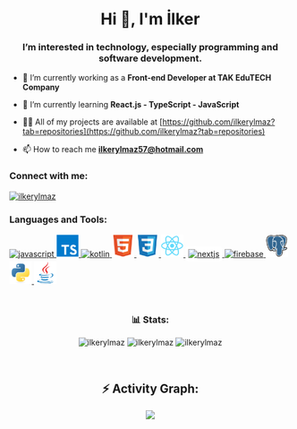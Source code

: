 <h1 align="center">Hi 👋, I'm İlker</h1>
<h3 align="center">I’m interested in technology, especially programming and software development.</h3>



- 🔭 I’m currently working as a **Front-end Developer at TAK EduTECH Company**

- 🌱 I’m currently learning **React.js - TypeScript - JavaScript**

- 👨‍💻 All of my projects are available at [https://github.com/ilkerylmaz?tab=repositories](https://github.com/ilkerylmaz?tab=repositories)

- 📫 How to reach me **ilkerylmaz57@hotmail.com**

<h3 align="left">Connect with me:</h3>
<p align="left">
<a href="linkedin.com/in/ilker-yılmaz-b097a1251" target="blank"><img align="center" src="https://raw.githubusercontent.com/rahuldkjain/github-profile-readme-generator/master/src/images/icons/Social/linked-in-alt.svg" alt="ilkerylmaz" height="30" width="40" /></a>
</p>

<h3 align="left">Languages and Tools:</h3>
<p align="left">
  <!-- JavaScript -->
  <a href="https://developer.mozilla.org/en-US/docs/Web/JavaScript" target="_blank" rel="noreferrer">
    <img src="https://upload.wikimedia.org/wikipedia/commons/6/6a/JavaScript-logo.png" alt="javascript" width="40" height="40"/>
  </a>
  
  <!-- TypeScript -->
  <a href="https://www.typescriptlang.org/" target="_blank" rel="noreferrer">
    <img src="https://raw.githubusercontent.com/devicons/devicon/master/icons/typescript/typescript-original.svg" alt="typescript" width="40" height="40"/>
  </a>
  
  <!-- Kotlin -->
  <a href="https://kotlinlang.org/" target="_blank" rel="noreferrer">
    <img src="https://upload.wikimedia.org/wikipedia/commons/7/74/Kotlin_Icon.png" alt="kotlin" width="40" height="40"/>
  </a>
  
  <!-- HTML -->
  <a href="https://developer.mozilla.org/en-US/docs/Web/HTML" target="_blank" rel="noreferrer">
    <img src="https://raw.githubusercontent.com/devicons/devicon/master/icons/html5/html5-original.svg" alt="html5" width="40" height="40"/>
  </a>
  
  <!-- CSS -->
  <a href="https://developer.mozilla.org/en-US/docs/Web/CSS" target="_blank" rel="noreferrer">
    <img src="https://raw.githubusercontent.com/devicons/devicon/master/icons/css3/css3-original.svg" alt="css3" width="40" height="40"/>
  </a>
  
  <!-- React.js -->
  <a href="https://react.dev/" target="_blank" rel="noreferrer">
    <img src="https://raw.githubusercontent.com/devicons/devicon/master/icons/react/react-original.svg" alt="react" width="40" height="40"/>
  </a>
  
  <!-- Next.js (Beyaz Arka Planlı) -->
<a href="https://nextjs.org/" target="_blank" rel="noreferrer">
    <img src="https://upload.wikimedia.org/wikipedia/commons/6/6b/Next.js-logo.svg" alt="nextjs" width="40" height="40" style="background-color: white; padding: 5px; border-radius: 5px;"/>
</a>
  
  <!-- Firebase -->
  <a href="https://firebase.google.com/" target="_blank" rel="noreferrer">
    <img src="https://www.vectorlogo.zone/logos/firebase/firebase-icon.svg" alt="firebase" width="40" height="40"/>
  </a>
  
  <!-- PostgreSQL -->
  <a href="https://www.postgresql.org/" target="_blank" rel="noreferrer">
    <img src="https://raw.githubusercontent.com/devicons/devicon/master/icons/postgresql/postgresql-original.svg" alt="postgresql" width="40" height="40"/>
  </a>
  
  <!-- Python -->
  <a href="https://www.python.org/" target="_blank" rel="noreferrer">
    <img src="https://raw.githubusercontent.com/devicons/devicon/master/icons/python/python-original.svg" alt="python" width="40" height="40"/>
  </a>
  
  <!-- Java -->
  <a href="https://www.java.com/" target="_blank" rel="noreferrer">
    <img src="https://raw.githubusercontent.com/devicons/devicon/master/icons/java/java-original.svg" alt="java" width="40" height="40"/>
  </a>
</p>

<h3 align="center" style="margin-top: 50px;">📊 Stats:</h3>
<div align="center">
  <img height="180em" src="https://github-readme-stats.vercel.app/api/top-langs/?username=ilkerylmaz&layout=compact&theme=cobalt" alt=ilkerylmaz />
  <img height="180em" src="https://github-readme-stats.vercel.app/api?username=ilkerylmaz&show_icons=true&locale=en&theme=cobalt" alt="ilkerylmaz" />
  <img height="180em" src="https://github-readme-streak-stats-salesp07.vercel.app/?user=ilkerylmaz&count_private=true&theme=react&border_radius=10" alt="ilkerylmaz" />
</div>

<h2 align="center" style="margin-top: 60px;">⚡ Activity Graph:</h2>
<div align="center">
  <img src="https://github-readme-activity-graph.vercel.app/graph?username=ilkerylmaz&theme=cobalt"/>
</div>

